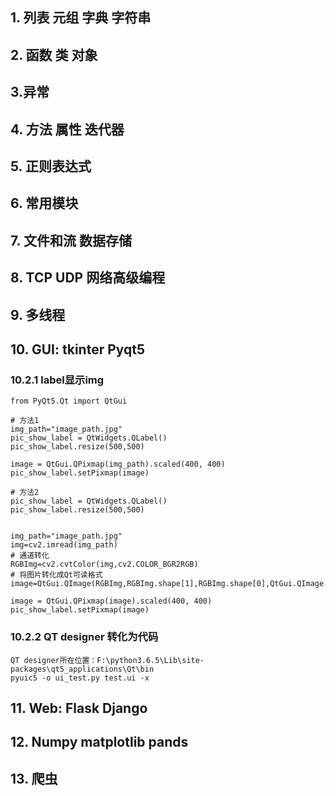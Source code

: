 ## 1. 列表 元组 字典 字符串


## 2. 函数 类 对象


## 3.异常


## 4. 方法 属性 迭代器


## 5. 正则表达式


## 6. 常用模块


## 7. 文件和流 数据存储


## 8. TCP UDP 网络高级编程


## 9. 多线程


## 10. GUI: tkinter Pyqt5


### 10.2.1 label显示img
```
from PyQt5.Qt import QtGui

# 方法1
img_path="image_path.jpg"
pic_show_label = QtWidgets.QLabel()
pic_show_label.resize(500,500)

image = QtGui.QPixmap(img_path).scaled(400, 400)
pic_show_label.setPixmap(image)

# 方法2
pic_show_label = QtWidgets.QLabel()
pic_show_label.resize(500,500)
 

img_path="image_path.jpg"
img=cv2.imread(img_path)
# 通道转化
RGBImg=cv2.cvtColor(img,cv2.COLOR_BGR2RGB)
# 将图片转化成Qt可读格式
image=QtGui.QImage(RGBImg,RGBImg.shape[1],RGBImg.shape[0],QtGui.QImage.FormatRGB888)
 
image = QtGui.QPixmap(image).scaled(400, 400)
pic_show_label.setPixmap(image)
```
### 10.2.2 QT designer 转化为代码
```
QT designer所在位置：F:\python3.6.5\Lib\site-packages\qt5_applications\Qt\bin 
pyuic5 -o ui_test.py test.ui -x
```


## 11. Web: Flask Django


## 12. Numpy matplotlib pands


## 13. 爬虫
